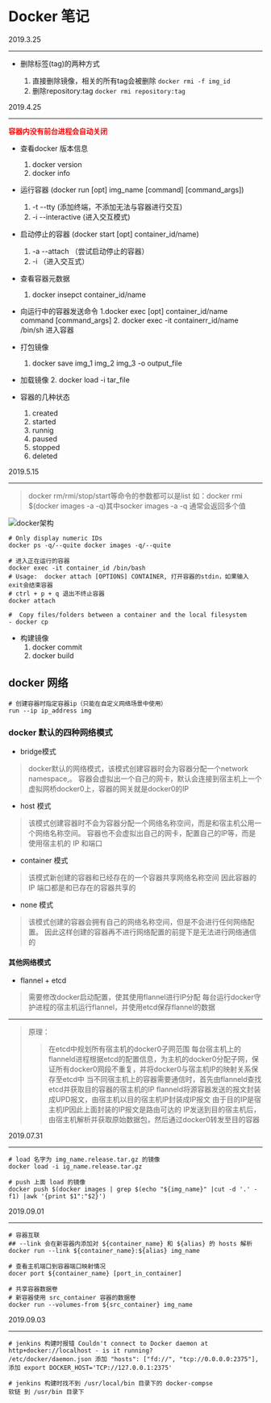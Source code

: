 # Docker 笔记

2019.3.25

----

- 删除标签(tag)的两种方式

  1. 直接删除镜像，相关的所有tag会被删除 `docker rmi -f img_id`
  2. 删除repository:tag `docker rmi repository:tag`

2019.4.25

----

**<font color=red>容器内没有前台进程会自动关闭</font>**

- 查看docker 版本信息
  1. docker version
  2. docker info

- 运行容器 (docker run [opt] img_name [command] [command_args])
  1. -t --tty (添加终端，不添加无法与容器进行交互)
  2. -i --interactive (进入交互模式)

- 启动停止的容器 (docker start [opt] container_id/name)
  1. -a --attach （尝试启动停止的容器）
  2. -i （进入交互式）

- 查看容器元数据
  1. docker insepct container_id/name

- 向运行中的容器发送命令
  1.docker exec [opt] container_id/name command [command_args]
  2. docker exec -it containerr_id/name /bin/sh 进入容器

- 打包镜像
  1. docker save img_1 img_2 img_3 -o output_file

- 加载镜像
  2. docker load -i tar_file

- 容器的几种状态
  1. created
  2. started
  3. runnig
  4. paused
  5. stopped
  6. deleted

2019.5.15

----

> docker rm/rmi/stop/start等命令的参数都可以是list
> 如：docker rmi $(docker images -a -q)其中socker images -a -q 通常会返回多个值

![docker架构](./images/docker架构.png)

```shell
# Only display numeric IDs
docker ps -q/--quite docker images -q/--quite

# 进入正在运行的容器
docker exec -it container_id /bin/bash
# Usage:  docker attach [OPTIONS] CONTAINER, 打开容器的stdin，如果输入exit会结束容器
# ctrl + p + q 退出不终止容器
docker attach

#  Copy files/folders between a container and the local filesystem
- docker cp
```

- 构建镜像
  1. docker commit
  2. docker build

## docker 网络

```shell
# 创建容器时指定容器ip（只能在自定义网络场景中使用）
run --ip ip_address img
```

### docker 默认的四种网络模式

- bridge模式

> docker默认的网络模式，该模式创建容器时会为容器分配一个network namespace,。
> 容器会虚拟出一个自己的网卡，默认会连接到宿主机上一个虚拟网桥docker0上，容器的网关就是docker0的IP

- host 模式

> 该模式创建容器时不会为容器分配一个网络名称空间，而是和宿主机公用一个网络名称空间。
> 容器也不会虚拟出自己的网卡，配置自己的IP等，而是使用宿主机的 IP 和端口

- container 模式

> 该模式新创建的容器和已经存在的一个容器共享网络名称空间
> 因此容器的 IP 端口都是和已存在的容器共享的

- none 模式

> 该模式创建的容器会拥有自己的网络名称空间，但是不会进行任何网络配置。
> 因此这样创建的容器再不进行网络配置的前提下是无法进行网络通信的

#### 其他网络模式

- flannel + etcd

> 需要修改docker启动配置，使其使用flannel进行IP分配
> 每台运行docker守护进程的宿主机运行flannel，并使用etcd保存flannel的数据

----

> 原理：
>> 在etcd中规划所有宿主机的docker0子网范围
>> 每台宿主机上的flanneld进程根据etcd的配置信息，为主机的docker0分配子网，保证所有docker0网段不重复，并将docker0与宿主机IP的映射关系保存至etcd中
>> 当不同宿主机上的容器需要通信时，首先由flanneld查找etcd并获取目的容器的宿主机的IP
>> flanneld将源容器发送的报文封装成UPD报文，由宿主机以目的宿主机IP封装成IP报文
>> 由于目的IP是宿主机IP因此上面封装的IP报文是路由可达的
>> IP发送到目的宿主机后，由宿主机解析并获取原始数据包，然后通过docker0转发至目的容器

2019.07.31

----

```shell
# load 名字为 img_name.release.tar.gz 的镜像
docker load -i ig_name.release.tar.gz

# push 上面 load 的镜像
docker push $(docker images | grep $(echo "${img_name}" |cut -d '.' -f1) |awk '{print $1":"$2}')
```

2019.09.01

----

```shell
# 容器互联
## --link 会在新容器内添加对 ${container_name} 和 ${alias} 的 hosts 解析
docker run --link ${container_name}:${alias} img_name

# 查看主机端口到容器端口映射情况
docer port ${container_name} [port_in_container]

# 共享容器数据卷
# 新容器使用 src_container 容器的数据卷
docker run --volumes-from ${src_container} img_name
```

2019.09.03

----

```shell
# jenkins 构建时报错 Couldn't connect to Docker daemon at http+docker://localhost - is it running?
/etc/docker/daemon.json 添加 "hosts": ["fd://", "tcp://0.0.0.0:2375"],
添加 export DOCKER_HOST='TCP://127.0.0.1:2375'

# jenkins 构建时找不到 /usr/local/bin 目录下的 docker-compse
软链 到 /usr/bin 目录下

```
